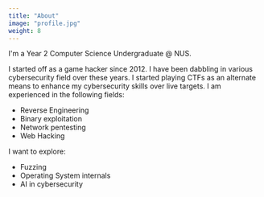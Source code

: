 ```yaml
---
title: "About"
image: "profile.jpg"
weight: 8
---
```


I'm a Year 2 Computer Science Undergraduate @ NUS.

I started off as a game hacker since 2012. I have been dabbling in various cybersecurity field over these years. 
I started playing CTFs as an alternate means to enhance my cybersecurity skills over live targets. I am experienced
in the following fields:

* Reverse Engineering
* Binary exploitation
* Network pentesting
* Web Hacking

I want to explore:

* Fuzzing
* Operating System internals
* AI in cybersecurity

